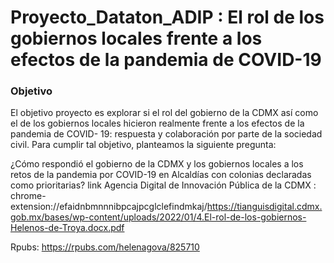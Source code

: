 # Proyecto_Dataton_ADIP : El rol de los gobiernos locales frente a los efectos de la pandemia de COVID-19
### Objetivo
El objetivo proyecto es explorar si el rol del gobierno de la CDMX así como el de los gobiernos locales hicieron realmente frente a los efectos de la pandemia de COVID-
19: respuesta y colaboración por parte de la sociedad civil. Para cumplir tal objetivo, planteamos la siguiente pregunta:

¿Cómo respondió el gobierno de la CDMX y los gobiernos locales a los retos de la pandemia
por COVID-19 en Alcaldías con colonias declaradas como prioritarias?
link  Agencia Digital de Innovación Pública de la CDMX : chrome-extension://efaidnbmnnnibpcajpcglclefindmkaj/https://tianguisdigital.cdmx.gob.mx/bases/wp-content/uploads/2022/01/4.El-rol-de-los-gobiernos-Helenos-de-Troya.docx.pdf

Rpubs: https://rpubs.com/helenagova/825710
